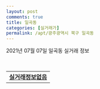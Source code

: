 ```yaml
---
layout: post
comments: true
title: 일곡동
categories: [실거래가]
permalink: /apt/광주광역시 북구 일곡동
---
```


2021년 07월 07일 일곡동 실거래 정보

<script type="text/javascript">
  google.charts.load('current', {'packages':['corechart']});
  google.charts.setOnLoadCallback(drawChart);

  function drawChart() {
    var data = google.visualization.arrayToDataTable([['거래일', '매매', '전월세', '전매'], ['20-07', 45, 26, 0], ['20-08', 45, 38, 0], ['20-09', 57, 28, 0], ['20-10', 93, 39, 0], ['20-11', 64, 22, 0], ['20-12', 91, 28, 0], ['21-01', 60, 37, 0], ['21-02', 54, 33, 0], ['21-03', 65, 39, 0], ['21-04', 55, 35, 0], ['21-05', 53, 27, 0], ['21-06', 76, 34, 0], ['21-07', 12, 2, 0]]);

    var options = {
      title: '최근 유형별 거래량 추이',
      legend: { position: 'bottom' }
    };

    var chart = new google.visualization.LineChart(document.getElementById('columnchart_material'));
    chart.draw(data, (options));
  }
</script>

<div id="columnchart_material" style="width: 95%; margin-left: -35px; display: block"></div>
<br>
<table>
  <tr>
    <td colspan="4" style="font-weight: bold;"><a href="https://search.naver.com/search.naver?query=일곡동 실거래정보없음">실거래정보없음</a></td>
  </tr>
    
</table>
    